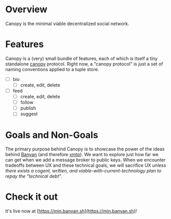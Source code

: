 # Overview

Canopy is the minimal viable decentralized social network.

# Features

Canopy is a (very) small bundle of features, each of which is itself a tiny standalone [canopy](../canopy/) protocol. Right now, a "canopy protocol" is just a set of naming conventions applied to a tuple store.

- [ ] bio
  - [ ] create, edit, delete
- [ ] feed
  - [ ] create, edit, delete
  - [ ] follow
  - [ ] publish
  - [ ] suggest

# Goals and Non-Goals

The primary purpose behind Canopy is to showcase the power of the ideas behind [Banyan](../canopy/) (and therefore [xmtp](https://xmtp.org)). We want to explore just how far we can get when we add a message broker to public keys. When we encounter tradeoffs between UX and these technical goals, we will sacrifice UX _unless there exists a cogent, written, and viable-with-current-technology plan to repay the "technical debt"_.

# Check it out

It's live now at [https://min.banyan.sh](https://min.banyan.sh)!
